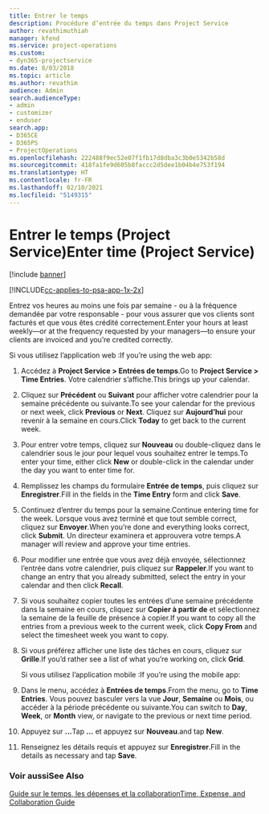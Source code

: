 ```yaml
---
title: Entrer le temps
description: Procédure d’entrée du temps dans Project Service
author: revathimuthiah
manager: kfend
ms.service: project-operations
ms.custom:
- dyn365-projectservice
ms.date: 8/03/2018
ms.topic: article
ms.author: revathim
audience: Admin
search.audienceType:
- admin
- customizer
- enduser
search.app:
- D365CE
- D365PS
- ProjectOperations
ms.openlocfilehash: 222488f9ec52e07f1fb17d8dba3c3b0e5342b58d
ms.sourcegitcommit: 418fa1fe9d605b8faccc2d5dee1b04b4e753f194
ms.translationtype: HT
ms.contentlocale: fr-FR
ms.lasthandoff: 02/10/2021
ms.locfileid: "5149315"
---
```

# <a name="enter-time-project-service"></a><span data-ttu-id="7a0c8-103">Entrer le temps (Project Service)</span><span class="sxs-lookup"><span data-stu-id="7a0c8-103">Enter time (Project Service)</span></span>

[!include [banner](../includes/psa-now-project-operations.md)]

[!INCLUDE[cc-applies-to-psa-app-1x-2x](../includes/cc-applies-to-psa-app-1x-2x.md)]

<span data-ttu-id="7a0c8-104">Entrez vos heures au moins une fois par semaine - ou à la fréquence demandée par votre responsable - pour vous assurer que vos clients sont facturés et que vous êtes crédité correctement.</span><span class="sxs-lookup"><span data-stu-id="7a0c8-104">Enter your hours at least weekly—or at the frequency requested by your managers—to ensure your clients are invoiced and you’re credited correctly.</span></span>  
  
 <span data-ttu-id="7a0c8-105">Si vous utilisez l’application web :</span><span class="sxs-lookup"><span data-stu-id="7a0c8-105">If you’re using the web app:</span></span>  
  
1. <span data-ttu-id="7a0c8-106">Accédez à **Project Service > Entrées de temps**.</span><span class="sxs-lookup"><span data-stu-id="7a0c8-106">Go to **Project Service > Time Entries**.</span></span> <span data-ttu-id="7a0c8-107">Votre calendrier s’affiche.</span><span class="sxs-lookup"><span data-stu-id="7a0c8-107">This brings up your calendar.</span></span>  
  
2. <span data-ttu-id="7a0c8-108">Cliquez sur **Précédent** ou **Suivant** pour afficher votre calendrier pour la semaine précédente ou suivante.</span><span class="sxs-lookup"><span data-stu-id="7a0c8-108">To see your calendar for the previous or next week, click **Previous** or **Next**.</span></span> <span data-ttu-id="7a0c8-109">Cliquez sur **Aujourd’hui** pour revenir à la semaine en cours.</span><span class="sxs-lookup"><span data-stu-id="7a0c8-109">Click **Today** to get back to the current week.</span></span>  
  
3. <span data-ttu-id="7a0c8-110">Pour entrer votre temps, cliquez sur **Nouveau** ou double-cliquez dans le calendrier sous le jour pour lequel vous souhaitez entrer le temps.</span><span class="sxs-lookup"><span data-stu-id="7a0c8-110">To enter your time, either click **New** or double-click in the calendar under the day you want to enter time for.</span></span>  
  
4. <span data-ttu-id="7a0c8-111">Remplissez les champs du formulaire **Entrée de temps**, puis cliquez sur **Enregistrer**.</span><span class="sxs-lookup"><span data-stu-id="7a0c8-111">Fill in the fields in the **Time Entry** form and click **Save**.</span></span>  
  
5. <span data-ttu-id="7a0c8-112">Continuez d’entrer du temps pour la semaine.</span><span class="sxs-lookup"><span data-stu-id="7a0c8-112">Continue entering time for the week.</span></span> <span data-ttu-id="7a0c8-113">Lorsque vous avez terminé et que tout semble correct, cliquez sur **Envoyer**.</span><span class="sxs-lookup"><span data-stu-id="7a0c8-113">When you’re done and everything looks correct, click **Submit**.</span></span> <span data-ttu-id="7a0c8-114">Un directeur examinera et approuvera votre temps.</span><span class="sxs-lookup"><span data-stu-id="7a0c8-114">A manager will review and approve your time entries.</span></span>  
  
6. <span data-ttu-id="7a0c8-115">Pour modifier une entrée que vous avez déjà envoyée, sélectionnez l’entrée dans votre calendrier, puis cliquez sur **Rappeler**.</span><span class="sxs-lookup"><span data-stu-id="7a0c8-115">If you want to change an entry that you already submitted, select the entry in your calendar and then click **Recall**.</span></span>  
  
7. <span data-ttu-id="7a0c8-116">Si vous souhaitez copier toutes les entrées d’une semaine précédente dans la semaine en cours, cliquez sur **Copier à partir de** et sélectionnez la semaine de la feuille de présence à copier.</span><span class="sxs-lookup"><span data-stu-id="7a0c8-116">If you want to copy all the entries from a previous week to the current week, click **Copy From** and select the timesheet week you want to copy.</span></span>  
  
8. <span data-ttu-id="7a0c8-117">Si vous préférez afficher une liste des tâches en cours, cliquez sur **Grille**.</span><span class="sxs-lookup"><span data-stu-id="7a0c8-117">If you’d rather see a list of what you’re working on, click **Grid**.</span></span>  
  
   <span data-ttu-id="7a0c8-118">Si vous utilisez l’application mobile :</span><span class="sxs-lookup"><span data-stu-id="7a0c8-118">If you’re using the mobile app:</span></span>  
  
9. <span data-ttu-id="7a0c8-119">Dans le menu, accédez à **Entrées de temps**.</span><span class="sxs-lookup"><span data-stu-id="7a0c8-119">From the menu, go to **Time Entries**.</span></span>     <span data-ttu-id="7a0c8-120">Vous pouvez basculer vers la vue **Jour**, **Semaine** ou **Mois**, ou accéder à la période précédente ou suivante.</span><span class="sxs-lookup"><span data-stu-id="7a0c8-120">You can switch to **Day**, **Week**, or **Month** view, or navigate to the previous or next time period.</span></span>  
  
10. <span data-ttu-id="7a0c8-121">Appuyez sur **…**</span><span class="sxs-lookup"><span data-stu-id="7a0c8-121">Tap **…**</span></span> <span data-ttu-id="7a0c8-122">et appuyez sur **Nouveau**.</span><span class="sxs-lookup"><span data-stu-id="7a0c8-122">and tap **New**.</span></span>  
  
11. <span data-ttu-id="7a0c8-123">Renseignez les détails requis et appuyez sur **Enregistrer**.</span><span class="sxs-lookup"><span data-stu-id="7a0c8-123">Fill in the details as necessary and tap **Save**.</span></span>  
  
### <a name="see-also"></a><span data-ttu-id="7a0c8-124">Voir aussi</span><span class="sxs-lookup"><span data-stu-id="7a0c8-124">See Also</span></span>  
 [<span data-ttu-id="7a0c8-125">Guide sur le temps, les dépenses et la collaboration</span><span class="sxs-lookup"><span data-stu-id="7a0c8-125">Time, Expense, and Collaboration Guide</span></span>](../psa/time-expense-collaboration-guide.md)
